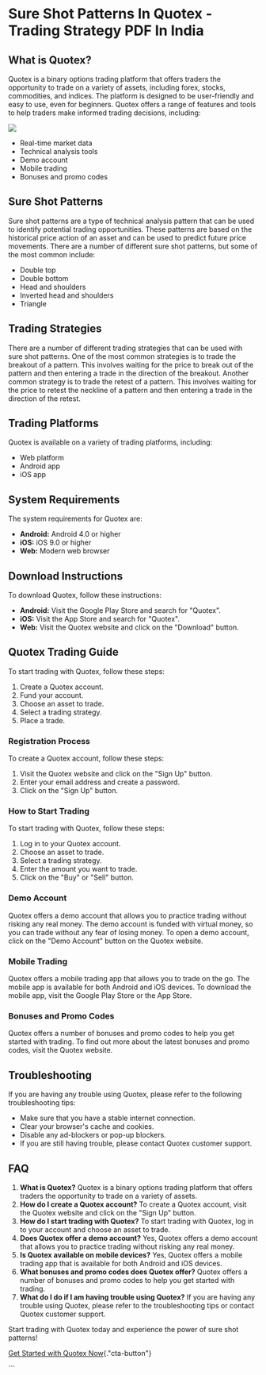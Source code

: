 # Sure Shot Patterns In Quotex - Trading Strategy PDF In India

## What is Quotex?

Quotex is a binary options trading platform that offers traders the
opportunity to trade on a variety of assets, including forex, stocks,
commodities, and indices. The platform is designed to be user-friendly
and easy to use, even for beginners. Quotex offers a range of features
and tools to help traders make informed trading decisions, including:

[![](https://static.quotex.io/files/4_en/300_250.jpg)](https://traff.sbs/brokerqxlid)

-   Real-time market data
-   Technical analysis tools
-   Demo account
-   Mobile trading
-   Bonuses and promo codes

## Sure Shot Patterns

Sure shot patterns are a type of technical analysis pattern that can be
used to identify potential trading opportunities. These patterns are
based on the historical price action of an asset and can be used to
predict future price movements. There are a number of different sure
shot patterns, but some of the most common include:

-   Double top
-   Double bottom
-   Head and shoulders
-   Inverted head and shoulders
-   Triangle

## Trading Strategies

There are a number of different trading strategies that can be used with
sure shot patterns. One of the most common strategies is to trade the
breakout of a pattern. This involves waiting for the price to break out
of the pattern and then entering a trade in the direction of the
breakout. Another common strategy is to trade the retest of a pattern.
This involves waiting for the price to retest the neckline of a pattern
and then entering a trade in the direction of the retest.

## Trading Platforms

Quotex is available on a variety of trading platforms, including:

-   Web platform
-   Android app
-   iOS app

## System Requirements

The system requirements for Quotex are:

-   **Android:** Android 4.0 or higher
-   **iOS:** iOS 9.0 or higher
-   **Web:** Modern web browser

## Download Instructions

To download Quotex, follow these instructions:

-   **Android:** Visit the Google Play Store and search for
    "Quotex".
-   **iOS:** Visit the App Store and search for "Quotex".
-   **Web:** Visit the Quotex website and click on the "Download"
    button.

## Quotex Trading Guide

To start trading with Quotex, follow these steps:

1.  Create a Quotex account.
2.  Fund your account.
3.  Choose an asset to trade.
4.  Select a trading strategy.
5.  Place a trade.

### Registration Process

To create a Quotex account, follow these steps:

1.  Visit the Quotex website and click on the "Sign Up" button.
2.  Enter your email address and create a password.
3.  Click on the "Sign Up" button.

### How to Start Trading

To start trading with Quotex, follow these steps:

1.  Log in to your Quotex account.
2.  Choose an asset to trade.
3.  Select a trading strategy.
4.  Enter the amount you want to trade.
5.  Click on the "Buy" or "Sell" button.

### Demo Account

Quotex offers a demo account that allows you to practice trading without
risking any real money. The demo account is funded with virtual money,
so you can trade without any fear of losing money. To open a demo
account, click on the "Demo Account" button on the Quotex website.

### Mobile Trading

Quotex offers a mobile trading app that allows you to trade on the go.
The mobile app is available for both Android and iOS devices. To
download the mobile app, visit the Google Play Store or the App Store.

### Bonuses and Promo Codes

Quotex offers a number of bonuses and promo codes to help you get
started with trading. To find out more about the latest bonuses and
promo codes, visit the Quotex website.

## Troubleshooting

If you are having any trouble using Quotex, please refer to the
following troubleshooting tips:

-   Make sure that you have a stable internet connection.
-   Clear your browser\'s cache and cookies.
-   Disable any ad-blockers or pop-up blockers.
-   If you are still having trouble, please contact Quotex customer
    support.

## FAQ

1.  **What is Quotex?** Quotex is a binary options trading platform that
    offers traders the opportunity to trade on a variety of assets.
2.  **How do I create a Quotex account?** To create a Quotex account,
    visit the Quotex website and click on the "Sign Up" button.
3.  **How do I start trading with Quotex?** To start trading with
    Quotex, log in to your account and choose an asset to trade.
4.  **Does Quotex offer a demo account?** Yes, Quotex offers a demo
    account that allows you to practice trading without risking any real
    money.
5.  **Is Quotex available on mobile devices?** Yes, Quotex offers a
    mobile trading app that is available for both Android and iOS
    devices.
6.  **What bonuses and promo codes does Quotex offer?** Quotex offers a
    number of bonuses and promo codes to help you get started with
    trading.
7.  **What do I do if I am having trouble using Quotex?** If you are
    having any trouble using Quotex, please refer to the troubleshooting
    tips or contact Quotex customer support.

Start trading with Quotex today and experience the power of sure shot
patterns!

[Get Started with Quotex
Now](\%22https://traff.sbs/brokerqxsignup\%22){."cta-button"}

\`\`\`

